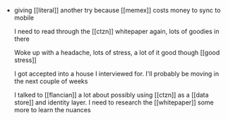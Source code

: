 - giving [[literal]] another try because [[memex]] costs money to sync to mobile
  
  I need to read through the [[ctzn]] whitepaper again, lots of goodies in there
  
  Woke up with a headache, lots of stress, a lot of it good though [[good stress]]
  
  I got accepted into a house I interviewed for. I'll probably be moving in the next couple of weeks
  
  I talked to [[flancian]] a lot about possibly using [[ctzn]] as a [[data store]] and identity layer. I need to research the [[whitepaper]] some more to learn the nuances